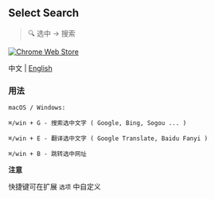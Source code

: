 ## Select Search
> :mag: 选中 -> 搜索

[![Chrome Web Store](https://img.shields.io/chrome-web-store/v/hlnpaciomjjnpmbjedfmlnkhogngmleh.svg?style=flat-square)](https://chrome.google.com/webstore/detail/select-search/hlnpaciomjjnpmbjedfmlnkhogngmleh)

中文 | [English](./README-en.md)

### 用法

```
macOS / Windows:

⌘/win + G - 搜索选中文字 ( Google, Bing, Sogou ... )

⌘/win + E - 翻译选中文字 ( Google Translate, Baidu Fanyi )

⌘/win + B - 跳转选中网址
```

**注意**

快捷键可在扩展 `选项` 中自定义
